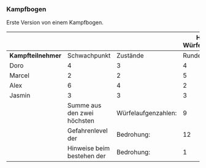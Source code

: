 ### Kampfbogen

Erste Version von einem Kampfbogen.

|                     |                             |                     | Höchste Würfelaugenzahl |      |      |      |      |      |
| ------------------- | --------------------------- | ------------------- | ----------------------- | ---- | ---- | ---- | ---- | ---- |
| **Kampfteilnehmer** | Schwachpunkt                | Zustände            | Runde 1                 | 2    | 3    | 4    | 5    | 6    |
| Doro                | 4                           | 3                   | 4                       | 5    |      |      |      |      |
| Marcel              | 2                           | 2                   | 5                       | 6    | 6    |      |      |      |
| Alex                | 6                           | 4                   | 2                       | 1    | 6    |      |      |      |
| Jasmin              | 3                           | 3                   | 3                       | 4    | 3    |      |      |      |
|                     | Summe aus den zwei höchsten | Würfelaufgenzahlen: | 9                       | 11   | 12   |      |      |      |
|                     | Gefahrenlevel der           | Bedrohung:          | 12                      | 12   | 11   |      |      |      |
|                     | Hinweise beim bestehen der  | Bedrohung:          | 1                       | 2    | 3    | 3    | 3    | 3    |